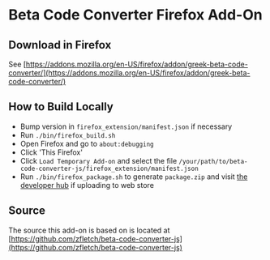 Beta Code Converter Firefox Add-On
==================================

Download in Firefox
-------------------

See [https://addons.mozilla.org/en-US/firefox/addon/greek-beta-code-converter/](https://addons.mozilla.org/en-US/firefox/addon/greek-beta-code-converter/)

How to Build Locally
--------------------

- Bump version in `firefox_extension/manifest.json` if necessary
- Run `./bin/firefox_build.sh`
- Open Firefox and go to `about:debugging`
- Click 'This Firefox'
- Click `Load Temporary Add-on` and select the file `/your/path/to/beta-code-converter-js/firefox_extension/manifest.json`
- Run `./bin/firefox_package.sh` to generate `package.zip` and visit [the developer hub](https://addons.mozilla.org/en-US/developers/) if uploading to web store

Source
------

The source this add-on is based on is located at [https://github.com/zfletch/beta-code-converter-js](https://github.com/zfletch/beta-code-converter-js)
